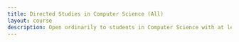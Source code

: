```yaml
---
title: Directed Studies in Computer Science (All)
layout: course
description: Open ordinarily to students in Computer Science with at least a 72% average and permission of the department. The course may consist of supervised reading, participation in a seminar, and one or more programming projects.
---
```

